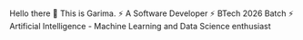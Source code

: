 Hello there 👋
This is Garima.
⚡ A Software Developer
⚡ BTech 2026 Batch
⚡ Artificial Intelligence - Machine Learning and Data Science enthusiast
